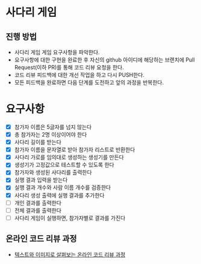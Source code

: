 # 사다리 게임

## 진행 방법

* 사다리 게임 게임 요구사항을 파악한다.
* 요구사항에 대한 구현을 완료한 후 자신의 github 아이디에 해당하는 브랜치에 Pull Request(이하 PR)를 통해 코드 리뷰 요청을 한다.
* 코드 리뷰 피드백에 대한 개선 작업을 하고 다시 PUSH한다.
* 모든 피드백을 완료하면 다음 단계를 도전하고 앞의 과정을 반복한다.

# 요구사항

- [x] 참가자 이름은 5글자를 넘지 않는다
- [x] 총 참가자는 2명 이상이어야 한다
- [x] 사다리 길이를 받는다
- [x] 참가자 이름을 문자열로 받아 참가자 리스트로 반환한다
- [x] 사다리 가로를 임의대로 생성하는 생성기를 만든다
- [x] 생성기가 고정값으로 테스트할 수 있도록 한다
- [x] 참가자와 생성된 사다리를 출력한다
- [x] 실행 결과 입력을 받는다
- [x] 실행 결과 개수와 사람 이름 개수를 검증한다
- [x] 사다리 생성 출력에 실행 결과를 추가한다
- [ ] 개인 결과를 출력한다
- [ ] 전체 결과를 출력한다
- [ ] 사다리 게임이 실행하면, 참가자별로 결과를 가진다

## 온라인 코드 리뷰 과정

* [텍스트와 이미지로 살펴보는 온라인 코드 리뷰 과정](https://github.com/nextstep-step/nextstep-docs/tree/master/codereview)
